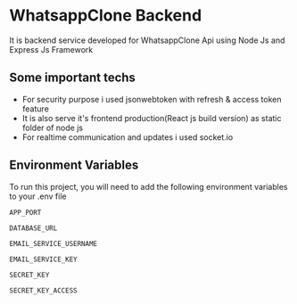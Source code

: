 # WhatsappClone Backend

It is backend service developed for WhatsappClone Api using Node Js and Express Js Framework

## Some important techs

- For security purpose i used jsonwebtoken with refresh & access token feature
- It is also serve it's frontend production(React js build version) as static folder of node js
- For realtime communication and updates i used socket.io

## Environment Variables

To run this project, you will need to add the following environment variables to your .env file

`APP_PORT`

`DATABASE_URL`

`EMAIL_SERVICE_USERNAME`

`EMAIL_SERVICE_KEY`

`SECRET_KEY`

`SECRET_KEY_ACCESS`
